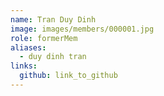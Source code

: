 ```yaml
---
name: Tran Duy Dinh 
image: images/members/000001.jpg 
role: formerMem
aliases:
  - duy dinh tran
links:
  github: link_to_github 
---
```

